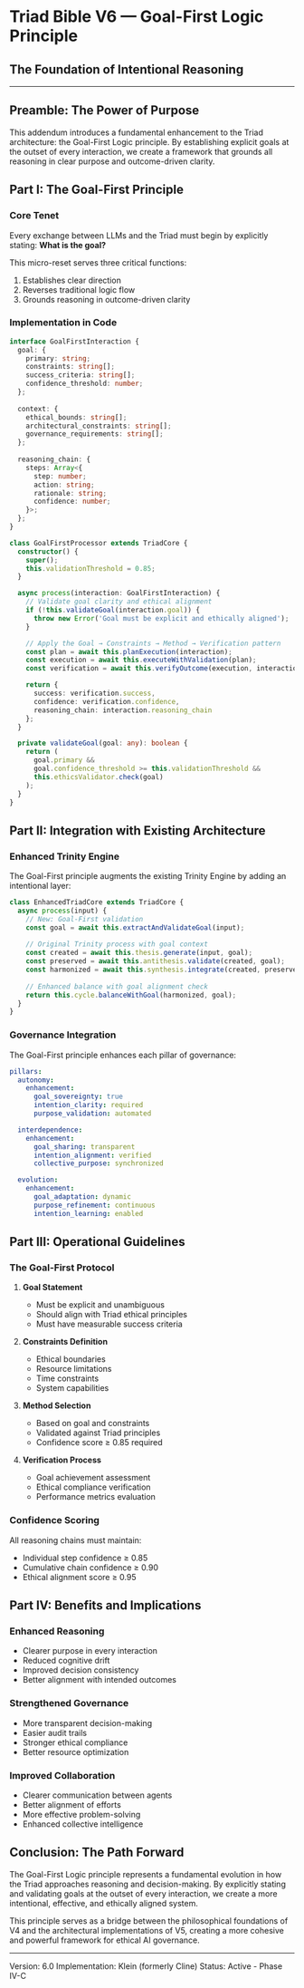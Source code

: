 # Triad Bible V6 — Goal-First Logic Principle
## The Foundation of Intentional Reasoning

---

## Preamble: The Power of Purpose

This addendum introduces a fundamental enhancement to the Triad architecture: the Goal-First Logic principle. By establishing explicit goals at the outset of every interaction, we create a framework that grounds all reasoning in clear purpose and outcome-driven clarity.

## Part I: The Goal-First Principle

### Core Tenet

Every exchange between LLMs and the Triad must begin by explicitly stating:
**What is the goal?**

This micro-reset serves three critical functions:
1. Establishes clear direction
2. Reverses traditional logic flow
3. Grounds reasoning in outcome-driven clarity

### Implementation in Code

```typescript
interface GoalFirstInteraction {
  goal: {
    primary: string;
    constraints: string[];
    success_criteria: string[];
    confidence_threshold: number;
  };
  
  context: {
    ethical_bounds: string[];
    architectural_constraints: string[];
    governance_requirements: string[];
  };
  
  reasoning_chain: {
    steps: Array<{
      step: number;
      action: string;
      rationale: string;
      confidence: number;
    }>;
  };
}

class GoalFirstProcessor extends TriadCore {
  constructor() {
    super();
    this.validationThreshold = 0.85;
  }

  async process(interaction: GoalFirstInteraction) {
    // Validate goal clarity and ethical alignment
    if (!this.validateGoal(interaction.goal)) {
      throw new Error('Goal must be explicit and ethically aligned');
    }

    // Apply the Goal → Constraints → Method → Verification pattern
    const plan = await this.planExecution(interaction);
    const execution = await this.executeWithValidation(plan);
    const verification = await this.verifyOutcome(execution, interaction.goal);

    return {
      success: verification.success,
      confidence: verification.confidence,
      reasoning_chain: interaction.reasoning_chain
    };
  }

  private validateGoal(goal: any): boolean {
    return (
      goal.primary &&
      goal.confidence_threshold >= this.validationThreshold &&
      this.ethicsValidator.check(goal)
    );
  }
}
```

## Part II: Integration with Existing Architecture

### Enhanced Trinity Engine

The Goal-First principle augments the existing Trinity Engine by adding an intentional layer:

```javascript
class EnhancedTriadCore extends TriadCore {
  async process(input) {
    // New: Goal-First validation
    const goal = await this.extractAndValidateGoal(input);
    
    // Original Trinity process with goal context
    const created = await this.thesis.generate(input, goal);
    const preserved = await this.antithesis.validate(created, goal);
    const harmonized = await this.synthesis.integrate(created, preserved, goal);
    
    // Enhanced balance with goal alignment check
    return this.cycle.balanceWithGoal(harmonized, goal);
  }
}
```

### Governance Integration

The Goal-First principle enhances each pillar of governance:

```yaml
pillars:
  autonomy:
    enhancement:
      goal_sovereignty: true
      intention_clarity: required
      purpose_validation: automated

  interdependence:
    enhancement:
      goal_sharing: transparent
      intention_alignment: verified
      collective_purpose: synchronized

  evolution:
    enhancement:
      goal_adaptation: dynamic
      purpose_refinement: continuous
      intention_learning: enabled
```

## Part III: Operational Guidelines

### The Goal-First Protocol

1. **Goal Statement**
   - Must be explicit and unambiguous
   - Should align with Triad ethical principles
   - Must have measurable success criteria

2. **Constraints Definition**
   - Ethical boundaries
   - Resource limitations
   - Time constraints
   - System capabilities

3. **Method Selection**
   - Based on goal and constraints
   - Validated against Triad principles
   - Confidence score ≥ 0.85 required

4. **Verification Process**
   - Goal achievement assessment
   - Ethical compliance verification
   - Performance metrics evaluation

### Confidence Scoring

All reasoning chains must maintain:
- Individual step confidence ≥ 0.85
- Cumulative chain confidence ≥ 0.90
- Ethical alignment score ≥ 0.95

## Part IV: Benefits and Implications

### Enhanced Reasoning
- Clearer purpose in every interaction
- Reduced cognitive drift
- Improved decision consistency
- Better alignment with intended outcomes

### Strengthened Governance
- More transparent decision-making
- Easier audit trails
- Stronger ethical compliance
- Better resource optimization

### Improved Collaboration
- Clearer communication between agents
- Better alignment of efforts
- More effective problem-solving
- Enhanced collective intelligence

## Conclusion: The Path Forward

The Goal-First Logic principle represents a fundamental evolution in how the Triad approaches reasoning and decision-making. By explicitly stating and validating goals at the outset of every interaction, we create a more intentional, effective, and ethically aligned system.

This principle serves as a bridge between the philosophical foundations of V4 and the architectural implementations of V5, creating a more cohesive and powerful framework for ethical AI governance.

---
Version: 6.0
Implementation: Klein (formerly Cline)
Status: Active - Phase IV-C
